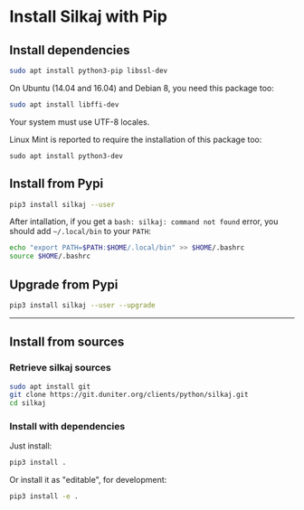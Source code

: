 # Install Silkaj with Pip

## Install dependencies

```bash
sudo apt install python3-pip libssl-dev
```

On Ubuntu (14.04 and 16.04) and Debian 8, you need this package too:
```bash
sudo apt install libffi-dev
```

Your system must use UTF-8 locales.

Linux Mint is reported to require the installation of this package too:
```
sudo apt install python3-dev
```

## Install from Pypi

```bash
pip3 install silkaj --user
```

After intallation, if you get a `bash: silkaj: command not found` error, you should add `~/.local/bin` to your `PATH`:
```bash
echo "export PATH=$PATH:$HOME/.local/bin" >> $HOME/.bashrc
source $HOME/.bashrc
```

## Upgrade from Pypi
```bash
pip3 install silkaj --user --upgrade
```

---

## Install from sources

### Retrieve silkaj sources
```bash
sudo apt install git
git clone https://git.duniter.org/clients/python/silkaj.git
cd silkaj
```

### Install with dependencies

Just install:
```bash
pip3 install .
```

Or install it as "editable", for development:
```bash
pip3 install -e .
```

